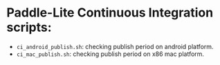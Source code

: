# Paddle-Lite Continuous Integration scripts:
- `ci_android_publish.sh`: checking publish period on android platform.
- `ci_mac_publish.sh`: checking publish period on x86 mac platform.
